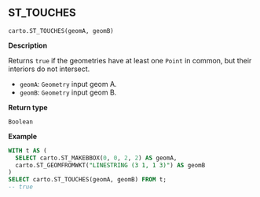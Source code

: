 ## ST_TOUCHES

```sql:signature
carto.ST_TOUCHES(geomA, geomB)
```

**Description**

Returns `true` if the geometries have at least one `Point` in common, but their interiors do not intersect.

* `geomA`: `Geometry` input geom A.
* `geomB`: `Geometry` input geom B.

**Return type**

`Boolean`

**Example**

```sql
WITH t AS (
  SELECT carto.ST_MAKEBBOX(0, 0, 2, 2) AS geomA,
  carto.ST_GEOMFROMWKT("LINESTRING (3 1, 1 3)") AS geomB
)
SELECT carto.ST_TOUCHES(geomA, geomB) FROM t;
-- true
```
